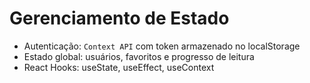 # Gerenciamento de Estado

- Autenticação: `Context API` com token armazenado no localStorage
- Estado global: usuários, favoritos e progresso de leitura
- React Hooks: useState, useEffect, useContext